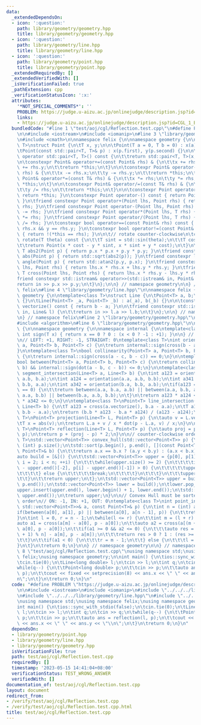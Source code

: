 ```yaml
---
data:
  _extendedDependsOn:
  - icon: ':question:'
    path: library/geometry/geometry.hpp
    title: library/geometry/geometry.hpp
  - icon: ':question:'
    path: library/geometry/line.hpp
    title: library/geometry/line.hpp
  - icon: ':question:'
    path: library/geometry/point.hpp
    title: library/geometry/point.hpp
  _extendedRequiredBy: []
  _extendedVerifiedWith: []
  _isVerificationFailed: true
  _pathExtension: cpp
  _verificationStatusIcon: ':x:'
  attributes:
    '*NOT_SPECIAL_COMMENTS*': ''
    PROBLEM: https://judge.u-aizu.ac.jp/onlinejudge/description.jsp?id=CGL_1_B
    links:
    - https://judge.u-aizu.ac.jp/onlinejudge/description.jsp?id=CGL_1_B
  bundledCode: "#line 1 \"test/aoj/cgl/Reflection.test.cpp\"\n#define PROBLEM \"https://judge.u-aizu.ac.jp/onlinejudge/description.jsp?id=CGL_1_B\"\
    \n\n#include <iostream>\n#include <iomanip>\n#line 3 \"library/geometry/point.hpp\"\
    \n#include <cmath>\n\nnamespace felix {\n\nnamespace geometry {\n\ntemplate<class\
    \ T>\nstruct Point {\n\tT x, y;\n\n\tPoint(T a = 0, T b = 0) : x(a), y(b) {}\n\
    \tPoint(const std::pair<T, T>& p) : x(p.first), y(p.second) {}\n\n\texplicit constexpr\
    \ operator std::pair<T, T>() const {\n\t\treturn std::pair<T, T>(x, y);\n\t}\n\
    \n\tconstexpr Point& operator+=(const Point& rhs) & {\n\t\tx += rhs.x;\n\t\ty\
    \ += rhs.y;\n\t\treturn *this;\n\t}\n\n\tconstexpr Point& operator-=(const Point&\
    \ rhs) & {\n\t\tx -= rhs.x;\n\t\ty -= rhs.y;\n\t\treturn *this;\n\t}\n\n\tconstexpr\
    \ Point& operator*=(const T& rhs) & {\n\t\tx *= rhs;\n\t\ty *= rhs;\n\t\treturn\
    \ *this;\n\t}\n\n\tconstexpr Point& operator/=(const T& rhs) & {\n\t\tx /= rhs;\n\
    \t\ty /= rhs;\n\t\treturn *this;\n\t}\n\n\tconstexpr Point operator+() const {\
    \ return *this; }\n\tconstexpr Point operator-() const { return Point(-x, -y);\
    \ }\n\tfriend constexpr Point operator+(Point lhs, Point rhs) { return lhs +=\
    \ rhs; }\n\tfriend constexpr Point operator-(Point lhs, Point rhs) { return lhs\
    \ -= rhs; }\n\tfriend constexpr Point operator*(Point lhs, T rhs) { return lhs\
    \ *= rhs; }\n\tfriend constexpr Point operator/(Point lhs, T rhs) { return lhs\
    \ /= rhs; }\n\tconstexpr bool operator==(const Point& rhs) const { return x ==\
    \ rhs.x && y == rhs.y; }\n\tconstexpr bool operator!=(const Point& rhs) const\
    \ { return !(*this == rhs); }\n\n\t// rotate counter-clockwise\n\tconstexpr Point\
    \ rotate(T theta) const {\n\t\tT sint = std::sin(theta);\n\t\tT cost = std::cos(theta);\n\
    \t\treturn Point(x * cost - y * sint, x * sint + y * cost);\n\t}\n\n\tfriend constexpr\
    \ T abs2(Point p) { return p.x * p.x + p.y * p.y; }\n\tfriend constexpr long double\
    \ abs(Point p) { return std::sqrt(abs2(p)); }\n\tfriend constexpr long double\
    \ angle(Point p) { return std::atan2(p.y, p.x); }\n\tfriend constexpr T dot(Point\
    \ lhs, Point rhs) { return lhs.x * rhs.x + lhs.y * rhs.y; }\n\tfriend constexpr\
    \ T cross(Point lhs, Point rhs) { return lhs.x * rhs.y - lhs.y * rhs.x; }\n\n\t\
    friend constexpr std::istream& operator>>(std::istream& in, Point& p) {\n\t\t\
    return in >> p.x >> p.y;\n\t}\n};\n\n} // namespace geometry\n\n} // namespace\
    \ felix\n#line 4 \"library/geometry/line.hpp\"\n\nnamespace felix {\n\nnamespace\
    \ geometry {\n\ntemplate<class T>\nstruct Line {\n\tPoint<T> a, b;\n \t\n \tLine()\
    \ {}\n\tLine(Point<T> _a, Point<T> _b) : a(_a), b(_b) {}\n\n\tconstexpr Point<T>\
    \ vectorize() const { return b - a; }\n\n\tfriend constexpr std::istream& operator>>(std::istream&\
    \ in, Line& l) {\n\t\treturn in >> l.a >> l.b;\n\t}\n};\n\n} // namespace geometry\n\
    \n} // namespace felix\n#line 2 \"library/geometry/geometry.hpp\"\n#include <vector>\n\
    #include <algorithm>\n#line 6 \"library/geometry/geometry.hpp\"\n\nnamespace felix\
    \ {\n\nnamespace geometry {\n\nnamespace internal {\n\ntemplate<class T> constexpr\
    \ int sign(T x) { return x == 0 ? 0 : (x < 0 ? -1 : +1); }\n\n} // namespace internal\n\
    \n// LEFT: +1, RIGHT: -1, STRAIGHT: 0\ntemplate<class T>\nint orientation(Point<T>\
    \ a, Point<T> b, Point<T> c) {\n\treturn internal::sign(cross(b - a, c - a));\n\
    }\n\ntemplate<class T>\nbool collinearity(Point<T> a, Point<T> b, Point<T> c)\
    \ {\n\treturn internal::sign(cross(a - c, b - c)) == 0;\n}\n\ntemplate<class T>\n\
    bool between(Point<T> a, Point<T> b, Point<T> c) {\n\treturn collinearity(a, c,\
    \ b) && internal::sign(dot(a - b, c - b)) <= 0;\n}\n\ntemplate<class T>\nbool\
    \ segment_intersection(Line<T> a, Line<T> b) {\n\tint a123 = orientation(a.a,\
    \ a.b, b.a);\n\tint a124 = orientation(a.a, a.b, b.b);\n\tint a341 = orientation(b.a,\
    \ b.b, a.a);\n\tint a342 = orientation(b.a, b.b, a.b);\n\tif(a123 == 0 && a124\
    \ == 0) {\n\t\treturn between(a.a, b.a, a.b) || between(a.a, b.b, a.b) || between(b.a,\
    \ a.a, b.b) || between(b.a, a.b, b.b);\n\t}\n\treturn a123 * a124 <= 0 && a341\
    \ * a342 <= 0;\n}\n\ntemplate<class T>\nPoint<T> line_intersection(Line<T> a,\
    \ Line<T> b) {\n\tT a123 = cross(a.vectorize(), b.a - a.a);\n\tT a124 = cross(a.vectorize(),\
    \ b.b - a.a);\n\treturn (b.b * a123 - b.a * a124) / (a123 - a124);\n}\n\ntemplate<class\
    \ T>\nPoint<T> projection(Line<T> L, Point<T> p) {\n\tauto v = L.vectorize();\n\
    \tT x = abs(v);\n\treturn L.a + v / x * dot(p - L.a, v) / x;\n}\n\ntemplate<class\
    \ T>\nPoint<T> reflection(Line<T> L, Point<T> p) {\n\tauto proj = projection(L,\
    \ p);\n\treturn p + (proj - p) * 2;\n}\n\n// counter-clockwise order\ntemplate<class\
    \ T>\nstd::vector<Point<T>> convex_hull(std::vector<Point<T>> p) {\n\tint n =\
    \ (int) p.size();\n\tstd::sort(p.begin(), p.end(), [](const Point<T>& a, const\
    \ Point<T>& b) {\n\t\treturn a.x == b.x ? (a.y < b.y) : (a.x < b.x);\n\t});\n\t\
    auto build = [&]() {\n\t\tstd::vector<Point<T>> upper = {p[0], p[1]};\n\t\tfor(int\
    \ i = 2; i < n; ++i) {\n\t\t\twhile(upper.size() >= 2) {\n\t\t\t\tif(cross(upper.end()[-1]\
    \ - upper.end()[-2], p[i] - upper.end()[-1]) > 0) {\n\t\t\t\t\tupper.pop_back();\n\
    \t\t\t\t} else {\n\t\t\t\t\tbreak;\n\t\t\t\t}\n\t\t\t}\n\t\t\tupper.push_back(p[i]);\n\
    \t\t}\n\t\treturn upper;\n\t};\n\tstd::vector<Point<T>> upper = build();\n\tstd::reverse(p.begin(),\
    \ p.end());\n\tstd::vector<Point<T>> lower = build();\n\tlower.pop_back();\n\t\
    upper.insert(upper.end(), lower.begin() + 1, lower.end());\n\tstd::reverse(upper.begin(),\
    \ upper.end());\n\treturn upper;\n}\n\n// Convex Hull must be sorted in counter-clockwise\
    \ order\n// ON: -1, IN: +1, OUT: 0\ntemplate<class T>\nint point_in_convex_hull(const\
    \ std::vector<Point<T>>& a, const Point<T>& p) {\n\tint n = (int) a.size();\n\t\
    if(between(a[0], a[1], p) || between(a[0], a[n - 1], p)) {\n\t\treturn -1;\n\t\
    }\n\tint l = 0, r = n - 1;\n\twhile(l <= r) {\n\t\tint m = (l + r) / 2;\n\t\t\
    auto a1 = cross(a[m] - a[0], p - a[0]);\n\t\tauto a2 = cross(a[(m + 1) % n] -\
    \ a[0], p - a[0]);\n\t\tif(a1 >= 0 && a2 <= 0) {\n\t\t\tauto res = cross(a[(m\
    \ + 1) % n] - a[m], p - a[m]);\n\t\t\treturn res > 0 ? 1 : (res >= 0 ? -1 : 0);\n\
    \t\t}\n\t\tif(a1 < 0) {\n\t\t\tr = m - 1;\n\t\t} else {\n\t\t\tl = m + 1;\n\t\t\
    }\n\t}\n\treturn 0;\n}\n\n} // namespace geometry\n\n} // namespace felix\n#line\
    \ 8 \"test/aoj/cgl/Reflection.test.cpp\"\nusing namespace std;\nusing namespace\
    \ felix;\nusing namespace geometry;\n\nint main() {\n\tios::sync_with_stdio(false);\n\
    \tcin.tie(0);\n\tLine<long double> l;\n\tcin >> l;\n\tint q;\n\tcin >> q;\n\t\
    while(q--) {\n\t\tPoint<long double> p;\n\t\tcin >> p;\n\t\tauto ans = reflection(l,\
    \ p);\n\t\tcout << fixed << setprecision(8) << ans.x << \" \" << ans.y << \"\\\
    n\";\n\t}\n\treturn 0;\n}\n"
  code: "#define PROBLEM \"https://judge.u-aizu.ac.jp/onlinejudge/description.jsp?id=CGL_1_B\"\
    \n\n#include <iostream>\n#include <iomanip>\n#include \"../../../library/geometry/point.hpp\"\
    \n#include \"../../../library/geometry/line.hpp\"\n#include \"../../../library/geometry/geometry.hpp\"\
    \nusing namespace std;\nusing namespace felix;\nusing namespace geometry;\n\n\
    int main() {\n\tios::sync_with_stdio(false);\n\tcin.tie(0);\n\tLine<long double>\
    \ l;\n\tcin >> l;\n\tint q;\n\tcin >> q;\n\twhile(q--) {\n\t\tPoint<long double>\
    \ p;\n\t\tcin >> p;\n\t\tauto ans = reflection(l, p);\n\t\tcout << fixed << setprecision(8)\
    \ << ans.x << \" \" << ans.y << \"\\n\";\n\t}\n\treturn 0;\n}\n"
  dependsOn:
  - library/geometry/point.hpp
  - library/geometry/line.hpp
  - library/geometry/geometry.hpp
  isVerificationFile: true
  path: test/aoj/cgl/Reflection.test.cpp
  requiredBy: []
  timestamp: '2023-05-15 14:41:04+08:00'
  verificationStatus: TEST_WRONG_ANSWER
  verifiedWith: []
documentation_of: test/aoj/cgl/Reflection.test.cpp
layout: document
redirect_from:
- /verify/test/aoj/cgl/Reflection.test.cpp
- /verify/test/aoj/cgl/Reflection.test.cpp.html
title: test/aoj/cgl/Reflection.test.cpp
---
```

